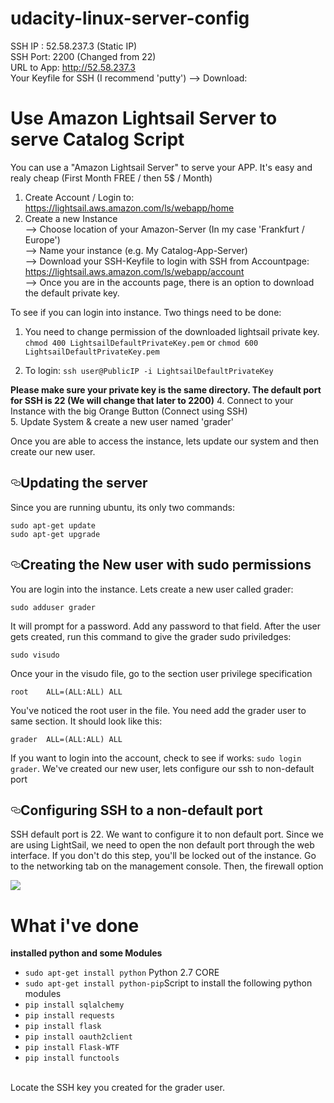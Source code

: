 # udacity-linux-server-config

SSH IP : 52.58.237.3 (Static IP) <br>
SSH Port: 2200 (Changed from 22)<br>
URL to App: http://52.58.237.3 <br>
Your Keyfile for SSH (I recommend 'putty') --> Download: <here><br>

# Use Amazon Lightsail Server to serve Catalog Script
You can use a "Amazon Lightsail Server" to serve your APP. It's easy and realy cheap (First Month FREE / then 5$ / Month)<br>
1. Create Account / Login to: https://lightsail.aws.amazon.com/ls/webapp/home <br>
2. Create a new Instance<br>
--> Choose location of your Amazon-Server (In my case 'Frankfurt / Europe')<br>
--> Name your instance (e.g. My Catalog-App-Server)<br>
--> Download your SSH-Keyfile to login with SSH from Accountpage: https://lightsail.aws.amazon.com/ls/webapp/account <br>
--> Once you are in the accounts page, there is an option to download the default private key.

<p>To see if you can login into instance. Two things need to be done:</p>
<ol>
<li>
<p>You need to change permission of the downloaded lightsail private key.
<code>chmod 400 LightsailDefaultPrivateKey.pem</code> or <code>chmod 600 LightsailDefaultPrivateKey.pem</code></p>
</li>
<li>
<p>To login:
<code>ssh user@PublicIP -i LightsailDefaultPrivateKey</code></p>
</li>
</ol>
<p><strong>Please make sure your private key is the same directory. The default port for SSH is 22 (We will change that later to 2200)</strong>
4. Connect to your Instance with the big Orange Button (Connect using SSH)<br>
5. Update System & create a new user named 'grader'<br>
<p>Once you are able to access the instance, lets update our system and then create our new user.</p>
<h2><a id="user-content-updating-the-server" class="anchor" href="#updating-the-server" aria-hidden="true"><svg aria-hidden="true" class="octicon octicon-link" height="16" version="1.1" viewBox="0 0 16 16" width="16"><path fill-rule="evenodd" d="M4 9h1v1H4c-1.5 0-3-1.69-3-3.5S2.55 3 4 3h4c1.45 0 3 1.69 3 3.5 0 1.41-.91 2.72-2 3.25V8.59c.58-.45 1-1.27 1-2.09C10 5.22 8.98 4 8 4H4c-.98 0-2 1.22-2 2.5S3 9 4 9zm9-3h-1v1h1c1 0 2 1.22 2 2.5S13.98 12 13 12H9c-.98 0-2-1.22-2-2.5 0-.83.42-1.64 1-2.09V6.25c-1.09.53-2 1.84-2 3.25C6 11.31 7.55 13 9 13h4c1.45 0 3-1.69 3-3.5S14.5 6 13 6z"></path></svg></a>Updating the server</h2>
<p>Since you are running ubuntu, its only two commands:</p>
<pre><code>sudo apt-get update
sudo apt-get upgrade
</code></pre>
<h2><a id="user-content-creating-the-new-user-with-sudo-permissions" class="anchor" href="#creating-the-new-user-with-sudo-permissions" aria-hidden="true"><svg aria-hidden="true" class="octicon octicon-link" height="16" version="1.1" viewBox="0 0 16 16" width="16"><path fill-rule="evenodd" d="M4 9h1v1H4c-1.5 0-3-1.69-3-3.5S2.55 3 4 3h4c1.45 0 3 1.69 3 3.5 0 1.41-.91 2.72-2 3.25V8.59c.58-.45 1-1.27 1-2.09C10 5.22 8.98 4 8 4H4c-.98 0-2 1.22-2 2.5S3 9 4 9zm9-3h-1v1h1c1 0 2 1.22 2 2.5S13.98 12 13 12H9c-.98 0-2-1.22-2-2.5 0-.83.42-1.64 1-2.09V6.25c-1.09.53-2 1.84-2 3.25C6 11.31 7.55 13 9 13h4c1.45 0 3-1.69 3-3.5S14.5 6 13 6z"></path></svg></a>Creating the New user with sudo permissions</h2>
<p>You are login into the instance. Lets create a new user called grader:</p>
<pre><code>sudo adduser grader
</code></pre>
<p>It will prompt for a password. Add any password to that field.
After the user gets created, run this command to give the grader sudo priviledges:</p>
<pre><code>sudo visudo
</code></pre>
<p>Once your in the visudo file, go to the section user privilege specification</p>
<pre><code>root    ALL=(ALL:ALL) ALL
</code></pre>
<p>You've noticed the root user in the file. You need add the grader user to same section.  It should look like this:</p>
<pre><code>grader  ALL=(ALL:ALL) ALL
</code></pre>
<p>If you want to login into the account, check to see if works: <code>sudo login grader</code>.
We've created our new user, lets configure our ssh to non-default port</p>
<h2><a id="user-content-configuring-ssh-to-a-non-default-port" class="anchor" href="#configuring-ssh-to-a-non-default-port" aria-hidden="true"><svg aria-hidden="true" class="octicon octicon-link" height="16" version="1.1" viewBox="0 0 16 16" width="16"><path fill-rule="evenodd" d="M4 9h1v1H4c-1.5 0-3-1.69-3-3.5S2.55 3 4 3h4c1.45 0 3 1.69 3 3.5 0 1.41-.91 2.72-2 3.25V8.59c.58-.45 1-1.27 1-2.09C10 5.22 8.98 4 8 4H4c-.98 0-2 1.22-2 2.5S3 9 4 9zm9-3h-1v1h1c1 0 2 1.22 2 2.5S13.98 12 13 12H9c-.98 0-2-1.22-2-2.5 0-.83.42-1.64 1-2.09V6.25c-1.09.53-2 1.84-2 3.25C6 11.31 7.55 13 9 13h4c1.45 0 3-1.69 3-3.5S14.5 6 13 6z"></path></svg></a>Configuring SSH to a non-default port</h2>
<p>SSH default port is 22. We want to configure it to non default port.  Since we are using LightSail, we need to open the non default port through the web interface. If you don't do this step, you'll be locked out of the instance. Go to the networking tab on the management console. Then, the firewall option</p>
<img src="/davidduckwitz/lightsailfirewall.png">

# What i've done
__installed python and some Modules__
- ```sudo apt-get install python``` Python 2.7 CORE<br>
- ```sudo apt-get install python-pip```Script to install the following python modules<br>
- ```pip install sqlalchemy```<br>
- ```pip install requests```<br>
- ```pip install flask```<br>
- ```pip install oauth2client```<br>
- ```pip install Flask-WTF```<br>
- ```pip install functools```<br>
<br>
Locate the SSH key you created for the grader user.<br>

